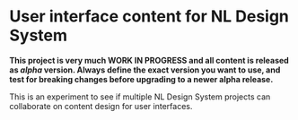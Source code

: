 # User interface content for NL Design System

**This project is very much WORK IN PROGRESS and all content is released as _alpha_ version. Always define the exact version you want to use, and test for breaking changes before upgrading to a newer alpha release.**

This is an experiment to see if multiple NL Design System projects can collaborate on content design for user interfaces.
